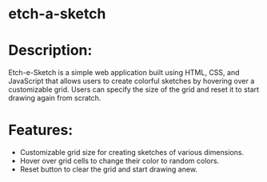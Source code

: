 # etch-a-sketch

# Description:
Etch-e-Sketch is a simple web application built using HTML, CSS, and JavaScript that allows users to create colorful sketches by hovering over a customizable grid. Users can specify the size of the grid and reset it to start drawing again from scratch.

# Features:
* Customizable grid size for creating sketches of various dimensions.
* Hover over grid cells to change their color to random colors.
* Reset button to clear the grid and start drawing anew.